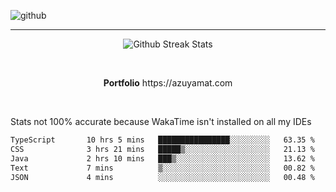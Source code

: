 ![github](https://media.discordapp.net/attachments/881363147364118528/1142610121697021952/background.png?width=1000&height=300)<br>
___
<p align="center">
  <img alt="Github Streak Stats" src="https://streak-stats.demolab.com?user=Azuyamat&theme=transparent&hide_border=true"/>
</p><br>
<p align="center">
      <strong>Portfolio</strong> https://azuyamat.com
</p><br>

Stats not 100% accurate because WakaTime isn't installed on all my IDEs
<!--START_SECTION:waka-->

```txt
TypeScript       10 hrs 5 mins   ████████████████░░░░░░░░░   63.35 %
CSS              3 hrs 21 mins   █████▒░░░░░░░░░░░░░░░░░░░   21.13 %
Java             2 hrs 10 mins   ███▒░░░░░░░░░░░░░░░░░░░░░   13.62 %
Text             7 mins          ▒░░░░░░░░░░░░░░░░░░░░░░░░   00.82 %
JSON             4 mins          ░░░░░░░░░░░░░░░░░░░░░░░░░   00.48 %
```

<!--END_SECTION:waka-->
